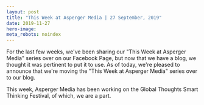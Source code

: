 ```yaml
---
layout: post
title: "This Week at Asperger Media | 27 September, 2019"
date: 2019-11-27
hero-image: 
meta_robots: noindex
---
```

For the last few weeks, we've been sharing our "This Week at Asperger Media" series over on our Facebook Page, but now that we have a blog, we thought it was pertinent to put it to use. As of today, we're pleased to announce that we're moving the "This Week at Asperger Media" series over to our blog. 

This week, Asperger Media has been working on the Global Thoughts Smart Thinking Festival, of which, we are a part. 